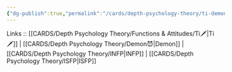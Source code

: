 ```yaml
---
{"dg-publish":true,"permalink":"/cards/depth-psychology-theory/ti-demon/","noteIcon":"","created":"2023-01-05T15:02:54.375+01:00","updated":"2023-04-18T12:43:54.867+02:00"}
---
```


Links :: [[CARDS/Depth Psychology Theory/Functions & Attitudes/Ti🗡️\|Ti🗡️]] | [[CARDS/Depth Psychology Theory/Demon😈\|Demon]] | [[CARDS/Depth Psychology Theory/INFP\|INFP]] | [[CARDS/Depth Psychology Theory/ISFP\|ISFP]]
